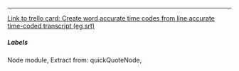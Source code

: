 

---

[Link to trello card: Create word accurate time codes from line accurate time-coded transcript (eg srt)](https://trello.com/c/lzRAWXRa)

##### Labels

Node module, Extract from: quickQuoteNode, 